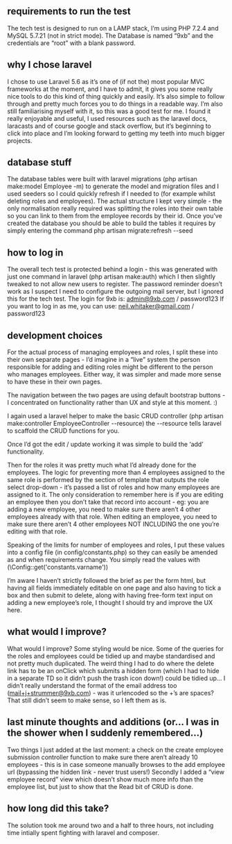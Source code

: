## requirements to run the test

The tech test is designed to run on a LAMP stack, I’m using PHP 7.2.4 and MySQL 5.7.21 (not in strict mode).  The Database is named “9xb” and the credentials are “root” with a blank password.

## why I chose laravel

I chose to use Laravel 5.6 as it’s one of (if not the) most popular MVC frameworks at the moment, and I have to admit, it gives you some really nice tools to do this kind of thing quickly and easily.  It’s also simple to follow through and pretty much forces you to do things in a readable way.  I’m also still familiarising myself with it, so this was a good test for me.  I found it really enjoyable and useful, I used resources such as the laravel docs, laracasts and of course google and stack overflow, but it’s beginning to click into place and I’m looking forward to getting my teeth into much bigger projects.

## database stuff

The database tables were built with laravel migrations (php artisan make:model Employee -m) to generate the model and migration files and I used seeders so I could quickly refresh if I needed to (for example whilst deleting roles and employees).  The actual structure I kept very simple - the only normalisation really required was splitting the roles into their own table so you can link to them from the employee records by their id.  Once you’ve created the database you should be able to build the tables it requires by simply entering the command php artisan migrate:refresh --seed

## how to log in

The overall tech test is protected behind a login - this was generated with just one command in laravel (php artisan make:auth) which I then slightly tweaked to not allow new users to register.  The password reminder doesn’t work as I suspect I need to configure the outgoing mail server, but I ignored this for the tech test.  The login for 9xb is: admin@9xb.com / password123
If you want to log in as me, you can use: neil.whitaker@gmail.com / password123

## development choices

For the actual process of managing employees and roles, I split these into their own separate pages - I’d imagine in a “live” system the person responsible for adding and editing roles might be different to the person who manages employees.  Either way, it was simpler and made more sense to have these in their own pages.

The navigation between the two pages are using default bootstrap buttons - I concentrated on functionality rather than UX and style at this moment. :)

I again used a laravel helper to make the basic CRUD controller (php artisan make:controller EmployeeController --resource) the --resource tells laravel to scaffold the CRUD functions for you.

Once I’d got the edit / update working it was simple to build the ‘add’ functionality.

Then for the roles it was pretty much what I’d already done for the employees.  The logic for preventing more than 4 employees assigned to the same role is performed by the section of template that outputs the role select drop-down - it’s passed a list of roles and how many employees are assigned to it.  The only consideration to remember here is if you are editing an employee then you don’t take that record into account - eg: you are adding a new employee, you need to make sure there aren’t 4 other employees already with that role.  When editing an employee, you need to make sure there aren’t 4 other employees NOT INCLUDING the one you’re editing with that role.

Speaking of the limits for number of employees and roles, I put these values into a config file (in config/constants.php) so they can easily be amended as and when requirements change.  You simply read the values with (\Config::get('constants.varname'))

I’m aware I haven’t strictly followed the brief as per the form html, but having all fields immediately editable on one page and also having to tick a box and then submit to delete, along with having free-form text input on adding a new employee’s role, I thought I should try and improve the UX here.

## what would I improve?

What would I improve?  Some styling would be nice.  Some of the queries for the roles and employees could be tidied up and maybe standardised and not pretty much duplicated.  The weird thing I had to do where the delete link has to be an onClick which submits a hidden form (which I had to hide in a separate TD so it didn’t push the trash icon down!) could be tidied up…  I didn’t really understand the format of the email address too (mail+j+strummer@9xb.com) - was it urlencoded so the +’s are spaces?  That still didn’t seem to make sense, so I left them as is.

## last minute thoughts and additions (or... I was in the shower when I suddenly remembered...)

Two things I just added at the last moment: a check on the create employee submission controller function to make sure there aren’t already 10 employees - this is in case someone manually browses to the add employee url (bypassing the hidden link - never trust users!)  Secondly I added a “view employee record” view which doesn’t show much more info than the employee list, but just to show that the Read bit of CRUD is done.

## how long did this take?

The solution took me around two and a half to three hours, not including time intially spent fighting with laravel and composer.
